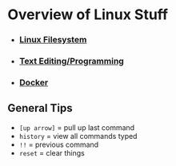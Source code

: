 # Overview of Linux Stuff

- ### [Linux Filesystem](filesystem.md)
- ### [Text Editing/Programming](editing.md)
- ### [Docker](docker.md)

## General Tips
- `[up arrow]` = pull up last command
- `history` = view all commands typed
- `!!` = previous command
- `reset` = clear things
